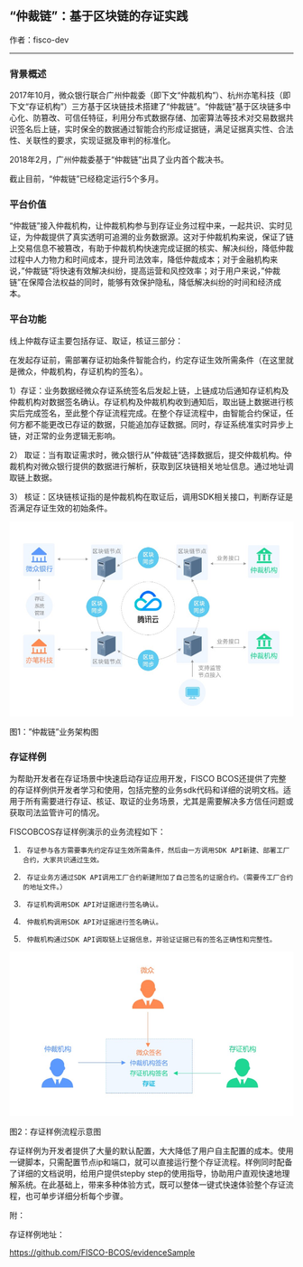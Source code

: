 ## **“仲裁链”：基于区块链的存证实践**

作者：fisco-dev

** **




### **背景概述**

2017年10月，微众银行联合广州仲裁委（即下文“仲裁机构”）、杭州亦笔科技（即下文“存证机构”）三方基于区块链技术搭建了“仲裁链”。“仲裁链”基于区块链多中心化、防篡改、可信任特征，利用分布式数据存储、加密算法等技术对交易数据共识签名后上链，实时保全的数据通过智能合约形成证据链，满足证据真实性、合法性、关联性的要求，实现证据及审判的标准化。

2018年2月，广州仲裁委基于“仲裁链”出具了业内首个裁决书。

截止目前，“仲裁链”已经稳定运行5个多月。

 




 

### **平台价值**

“仲裁链”接入仲裁机构，让仲裁机构参与到存证业务过程中来，一起共识、实时见证，为仲裁提供了真实透明可追溯的业务数据源。这对于仲裁机构来说，保证了链上交易信息不被篡改，有助于仲裁机构快速完成证据的核实、解决纠纷，降低仲裁过程中人力物力和时间成本，提升司法效率，降低仲裁成本；对于金融机构来说，”仲裁链”将快速有效解决纠纷，提高运营和风控效率；对于用户来说，”仲裁链”在保障合法权益的同时，能够有效保护隐私，降低解决纠纷的时间和经济成本。

 
 
 
 
 

### **平台功能**

线上仲裁存证主要包括存证、取证，核证三部分：

在发起存证前，需部署存证初始条件智能合约，约定存证生效所需条件（在这里就是微众，仲裁机构，存证机构的签名）。

1）存证：业务数据经微众存证系统签名后发起上链，上链成功后通知存证机构及仲裁机构对数据签名确认。存证机构及仲裁机构收到通知后，取出链上数据进行核实后完成签名，至此整个存证流程完成。在整个存证流程中，由智能合约保证，任何方都不能更改已存证的数据，只能追加存证数据。同时，存证系统准实时异步上链，对正常的业务逻辑无影响。

2） 取证：当有取证需求时，微众银行从”仲裁链”选择数据后，提交仲裁机构。仲裁机构对微众银行提供的数据进行解析，获取到区块链相关地址信息。通过地址调取链上数据。

3） 核证：区块链核证指的是仲裁机构在取证后，调用SDK相关接口，判断存证是否满足存证生效的初始条件。

 

![](1.jpg)                          

图1：”仲裁链”业务架构图

 
 
 
 
 
 

### **存证样例**

为帮助开发者在存证场景中快速启动存证应用开发，FISCO BCOS还提供了完整的存证样例供开发者学习和使用，包括完整的业务sdk代码和详细的说明文档。适用于所有需要进行存证、核证、取证的业务场景，尤其是需要解决多方信任问题或获取司法监管许可的情况。

 

FISCOBCOS存证样例演示的业务流程如下：

1)      存证参与各方需要事先约定存证生效所需条件，然后由一方调用SDK API新建、部署工厂合约，大家共识通过生效。

2)      存证业务方通过SDK API调用工厂合约新建附加了自己签名的证据合约。（需要传工厂合约的地址文件。）

3)      存证机构调用SDK API对证据进行签名确认。

4)      仲裁机构调用SDK API对证据进行签名确认。

5)      仲裁机构通过SDK API调取链上证据信息，并验证证据已有的签名正确性和完整性。

![](2.jpg)

图2：存证样例流程示意图

 

存证样例为开发者提供了大量的默认配置，大大降低了用户自主配置的成本。使用一键脚本，只需配置节点ip和端口，就可以直接运行整个存证流程。样例同时配备了详细的文档说明，给用户提供stepby step的使用指导，协助用户直观快速地理解系统。在此基础上，带来多种体验方式，既可以整体一键式快速体验整个存证流程，也可单步详细分析每个步骤。

 

附：

存证样例地址：

https://github.com/FISCO-BCOS/evidenceSample
